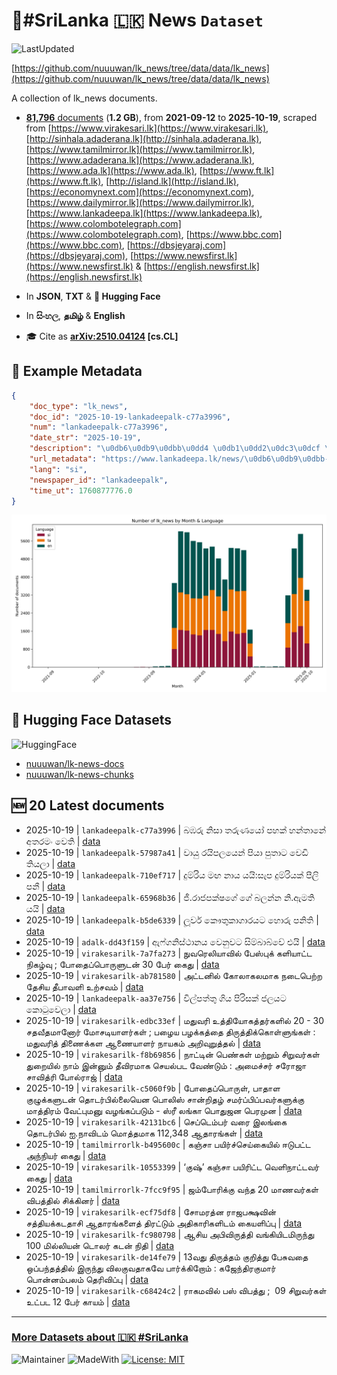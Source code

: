 # 📄#SriLanka 🇱🇰 News `Dataset`

![LastUpdated](https://img.shields.io/badge/last_updated-2025--10--19_18:26:46-green)

[https://github.com/nuuuwan/lk_news/tree/data/data/lk_news](https://github.com/nuuuwan/lk_news/tree/data/data/lk_news)

A collection of lk_news documents.

- [**81,796** documents](https://github.com/nuuuwan/lk_news/tree/data/data/lk_news) (**1.2 GB**), from **2021-09-12** to **2025-10-19**, scraped from [https://www.virakesari.lk](https://www.virakesari.lk), [http://sinhala.adaderana.lk](http://sinhala.adaderana.lk), [https://www.tamilmirror.lk](https://www.tamilmirror.lk), [https://www.adaderana.lk](https://www.adaderana.lk), [https://www.ada.lk](https://www.ada.lk), [https://www.ft.lk](https://www.ft.lk), [http://island.lk](http://island.lk), [https://economynext.com](https://economynext.com), [https://www.dailymirror.lk](https://www.dailymirror.lk), [https://www.lankadeepa.lk](https://www.lankadeepa.lk), [https://www.colombotelegraph.com](https://www.colombotelegraph.com), [https://www.bbc.com](https://www.bbc.com), [https://dbsjeyaraj.com](https://dbsjeyaraj.com), [https://www.newsfirst.lk](https://www.newsfirst.lk) & [https://english.newsfirst.lk](https://english.newsfirst.lk)

- In **JSON**, **TXT** & **🤗 Hugging Face**

- In **සිංහල**, **தமிழ்** & **English**

- 🎓 Cite as **[arXiv:2510.04124](https://arxiv.org/abs/2510.04124) [cs.CL]**

## 📝 Example Metadata

```json
{
    "doc_type": "lk_news",
    "doc_id": "2025-10-19-lankadeepalk-c77a3996",
    "num": "lankadeepalk-c77a3996",
    "date_str": "2025-10-19",
    "description": "\u0db6\u0db9\u0dbb\u0dd4 \u0db1\u0dd2\u0dc3\u0dcf \u0dad\u0dbb\u0dd4\u0dab\u0dba\u0ddd \u0db4\u0dc4\u0d9a\u0dca \u0dc4\u0db1\u0dca\u0dad\u0dcf\u0db1\u0dda \u0d85\u0dad\u0dbb\u0db8\u0d82 \u0dc0\u0dd9\u0dad\u0dd2",
    "url_metadata": "https://www.lankadeepa.lk/news/\u0db6\u0db9\u0dbb-\u0db1\u0dc3-\u0dad\u0dbb\u0dab\u0dba-\u0db4\u0dc4\u0d9a-\u0dc4\u0db1\u0dad\u0db1-\u0d85\u0dad\u0dbb\u0db8-\u0dc0\u0dad/101-681637",
    "lang": "si",
    "newspaper_id": "lankadeepalk",
    "time_ut": 1760877776.0
}
```

![Chart](https://raw.githubusercontent.com/nuuuwan/lk_news/refs/heads/data/data/lk_news/docs_by_month_and_lang.png)

## 🤗 Hugging Face Datasets

![HuggingFace](https://img.shields.io/badge/-HuggingFace-FDEE21?style=for-the-badge&logo=HuggingFace)

- [nuuuwan/lk-news-docs](https://huggingface.co/datasets/nuuuwan/lk-news-docs)
- [nuuuwan/lk-news-chunks](https://huggingface.co/datasets/nuuuwan/lk-news-chunks)

## 🆕 20 Latest documents

- 2025-10-19 | `lankadeepalk-c77a3996` | බඹරු නිසා තරුණයෝ පහක් හන්තානේ අතරමං වෙති | [data](https://github.com/nuuuwan/lk_news/tree/data/data/lk_news/2020s/2025/2025-10-19-lankadeepalk-c77a3996)
- 2025-10-19 | `lankadeepalk-57987a41` | වායු රයිපලයෙන් පියා පුතාට වෙඩි තියලා | [data](https://github.com/nuuuwan/lk_news/tree/data/data/lk_news/2020s/2025/2025-10-19-lankadeepalk-57987a41)
- 2025-10-19 | `lankadeepalk-710ef717` | දුම්රිය මඟ නාය යයි:සැප දුම්රියක් පීලි පනී | [data](https://github.com/nuuuwan/lk_news/tree/data/data/lk_news/2020s/2025/2025-10-19-lankadeepalk-710ef717)
- 2025-10-19 | `lankadeepalk-65968b36` | ජී.රාජපක්ෂගේ ගේ බලන්න නි.ඇමති යයි | [data](https://github.com/nuuuwan/lk_news/tree/data/data/lk_news/2020s/2025/2025-10-19-lankadeepalk-65968b36)
- 2025-10-19 | `lankadeepalk-b5de6339` | ලූවර්  කෞතුකාගාරයට හොරු පනිති | [data](https://github.com/nuuuwan/lk_news/tree/data/data/lk_news/2020s/2025/2025-10-19-lankadeepalk-b5de6339)
- 2025-10-19 | `adalk-dd43f159` | ඇෆ්ගනිස්ථානය වෙනුවට සිම්බාබ්වේ එයි | [data](https://github.com/nuuuwan/lk_news/tree/data/data/lk_news/2020s/2025/2025-10-19-adalk-dd43f159)
- 2025-10-19 | `virakesarilk-7a7fa273` | நுவரெலியாவில் பேஸ்புக் களியாட்ட நிகழ்வு ; போதைப்பொருளுடன் 30 பேர் கைது | [data](https://github.com/nuuuwan/lk_news/tree/data/data/lk_news/2020s/2025/2025-10-19-virakesarilk-7a7fa273)
- 2025-10-19 | `virakesarilk-ab781580` | அட்டனில் கோலாகலமாக நடைபெற்ற தேசிய தீபாவளி உற்சவம் | [data](https://github.com/nuuuwan/lk_news/tree/data/data/lk_news/2020s/2025/2025-10-19-virakesarilk-ab781580)
- 2025-10-19 | `lankadeepalk-aa37e756` | විල්පත්තු ගිය පිරිසක් ජලයට කොටුවෙලා | [data](https://github.com/nuuuwan/lk_news/tree/data/data/lk_news/2020s/2025/2025-10-19-lankadeepalk-aa37e756)
- 2025-10-19 | `virakesarilk-edbc33ef` | மதுவரி உத்தியோகத்தர்களில் 20 - 30 சதவீதமானோர் மோசடியாளர்கள் ; பழைய பழக்கத்தை திருத்திக்கொள்ளுங்கள் : மதுவரித் திணைக்கள ஆணையாளர் நாயகம் அறிவுறுத்தல் | [data](https://github.com/nuuuwan/lk_news/tree/data/data/lk_news/2020s/2025/2025-10-19-virakesarilk-edbc33ef)
- 2025-10-19 | `virakesarilk-f8b69856` | நாட்டின் பெண்கள் மற்றும் சிறுவர்கள் துறையில் நாம் இன்னும் தீவிரமாக செயல்பட வேண்டும் : அமைச்சர் சரோஜா சாவித்ரி போல்ராஜ் | [data](https://github.com/nuuuwan/lk_news/tree/data/data/lk_news/2020s/2025/2025-10-19-virakesarilk-f8b69856)
- 2025-10-19 | `virakesarilk-c5060f9b` | போதைப்பொருள், பாதாள குழுக்களுடன் தொடர்பில்லையென பொலிஸ் சான்றிதழ் சமர்ப்பிப்பவர்களுக்கு மாத்திரம் வேட்புமனு வழங்கப்படும் - ஸ்ரீ லங்கா பொதுஜன பெரமுன | [data](https://github.com/nuuuwan/lk_news/tree/data/data/lk_news/2020s/2025/2025-10-19-virakesarilk-c5060f9b)
- 2025-10-19 | `virakesarilk-42131bc6` | செப்டெம்பர் வரை இலங்கை தொடர்பில் ஐ.நாவிடம் மொத்தமாக 112,348 ஆதாரங்கள் | [data](https://github.com/nuuuwan/lk_news/tree/data/data/lk_news/2020s/2025/2025-10-19-virakesarilk-42131bc6)
- 2025-10-19 | `tamilmirrorlk-b495600c` | கஞ்சா பயிர்ச்செய்கையில் ஈடுபட்ட அந்நியர் கைது | [data](https://github.com/nuuuwan/lk_news/tree/data/data/lk_news/2020s/2025/2025-10-19-tamilmirrorlk-b495600c)
- 2025-10-19 | `virakesarilk-10553399` | ‘குஷ்’ கஞ்சா பயிரிட்ட வெளிநாட்டவர் கைது | [data](https://github.com/nuuuwan/lk_news/tree/data/data/lk_news/2020s/2025/2025-10-19-virakesarilk-10553399)
- 2025-10-19 | `tamilmirrorlk-7fcc9f95` | ஜம்போரிக்கு வந்த 20 மாணவர்கள் விபத்தில் சிக்கினர் | [data](https://github.com/nuuuwan/lk_news/tree/data/data/lk_news/2020s/2025/2025-10-19-tamilmirrorlk-7fcc9f95)
- 2025-10-19 | `virakesarilk-ecf75df8` | சோமரத்ன ராஜபக்ஷவின் சத்தியக்கடதாசி ஆதாரங்களைத் திரட்டும் அதிகாரிகளிடம் கையளிப்பு | [data](https://github.com/nuuuwan/lk_news/tree/data/data/lk_news/2020s/2025/2025-10-19-virakesarilk-ecf75df8)
- 2025-10-19 | `virakesarilk-fc980798` | ஆசிய அபிவிருத்தி வங்கியிடமிருந்து 100 மில்லியன் டொலர் கடன் நிதி | [data](https://github.com/nuuuwan/lk_news/tree/data/data/lk_news/2020s/2025/2025-10-19-virakesarilk-fc980798)
- 2025-10-19 | `virakesarilk-de14fe79` | 13வது திருத்தம் குறித்து பேசுவதை ஒப்பந்தத்தில் இருந்து விலகுவதாகவே பார்க்கிறோம் : கஜேந்திரகுமார் பொன்னம்பலம் தெரிவிப்பு | [data](https://github.com/nuuuwan/lk_news/tree/data/data/lk_news/2020s/2025/2025-10-19-virakesarilk-de14fe79)
- 2025-10-19 | `virakesarilk-c68424c2` | ராகமவில் பஸ் விபத்து ;  09 சிறுவர்கள் உட்பட 12 பேர் காயம் | [data](https://github.com/nuuuwan/lk_news/tree/data/data/lk_news/2020s/2025/2025-10-19-virakesarilk-c68424c2)

---

### [More Datasets about 🇱🇰 #SriLanka](https://github.com/nuuuwan/lk_datasets)

![Maintainer](https://img.shields.io/badge/maintainer-nuuuwan-red)
![MadeWith](https://img.shields.io/badge/made_with-python-blue)
[![License: MIT](https://img.shields.io/badge/License-MIT-yellow.svg)](https://opensource.org/licenses/MIT)
